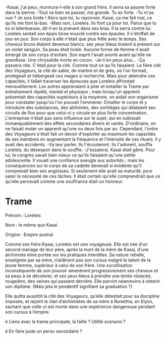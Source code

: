
  -Kasai, j'ai peur, murmura-t-elle à son grand frère.
  Il serra sa paume forte dans la sienne.
  -Tout va bien se passer, ma grande. Tu es forte.
  -Tu m'as vue ? Je suis livide ! Alors que toi, tu rayonnes. Kasai, ça me fait mal, ce qu'ils me font là-bas.
  -Mais non, Loreleis. Ils font ça pour toi. Parce que tu es si talentueuse, dit-il en la prenant dans ses bras. Il la serra contre lui.
  Loreleis sentait son épais torse musclé contre ses épaules. Il s'étoffait de jour en jour. Son corps à elle n'était que plus frêle avec le temps. Ses cheveux bruns étaient devenus blancs, ses yeux bleus tiraient à présent sur un violet sanguin. Sa peau était livide. Aucune forme de femme n'avait émergé de son corps d'enfant. Son esprit l'avait avorté avant qu'elle ne grandisse. Une chrysalide morte en cocon.
  -Je n'en peux plus...
  -Ça passera vite.
 C'était pour la cité. Comme tout ce qu'ils faisaient.
La fière cité des Voyageurs, la cité de sable, de marbre et de grès, où l'on formait, protégeait et hébergeait ces mages si recherché. Mais pour atteindre ces capacités, il fallait traverser les épreuves que Loreleis affrontait mensuellement.
Les autres apprenaient à plier et entailler la Trame par entraînement répété, mental et physique ; mais lorsqu'un apprenti présentait des capacités supérieurs à la moyenne, on aidait son organisme pour constater jusqu'où l'on pouvait l'emmener. Entailler le corps et y introduire des substances, des alchimies, des sortilèges qui dilataient ses circuits de flux pour que celui-ci y circule en plus forte concentration. L'entreprise n'était pas sans influence sur le sujet, qui en subissait immanquablement des effets secondaires divers et variés.
D'ordinaire, on ne faisait muter un apprenti qu'une ou deux fois par an. Cependant, l'ordre des Voyageurs s'était fait un devoir d'exploiter au maximum les capacités de ses membres en augmentant la fréquence et l'intensité de ces rituels. Il y avait des accidents.
  -Va leur parler. Ils t'écouteront. Ils t'adorent, souffla Loreleis, du désespoir dans le souffle.
  -J'essaierai. Kasai était gêné. Pour lui, le congrès savait bien mieux ce qu'ils faisaient qu'une petite adolescente. Il vouait une confiance aveugle aux autorités ; mais les conséquences sur le corps de sa cadette devenait si évidente qu'il comprenait bien ses angoisses. Si seulement elle avait sa maturité, pour saisir la nécessité de ces tâches. Il était certain qu'elle comprendrait que ce qu'elle percevait comme une souffrance était un honneur.
# Trame

Prénom : Loreleis

Nom : le même que Kasai

Origine : Empire austral

Comme son frère Kasai, Loreleis est une voyageuse. Elle est née d’un second mariage de leur père, après la mort de la mère de Kasai, d’une alchimiste eline portée sur les pratiques interdites. Sa nature rebelle, enseignée par sa mère, n’aidèrent pas son cursus malgré le talent de la jeune femme, supérieur à celui de son frère. Une surutilisation inconséquente de son pouvoir amenèrent progressivement ses cheveux et sa peau à se décolorer, et ses yeux bleus à prendre une teinte violacée, rougeâtre, des veines qui passent derrière. Elle parvint néanmoins à obtenir son diplôme. (Mais jeta le pendentif signifiant sa graduation ?)

Elle quitta aussitôt la cité des Voyageurs, qu’elle détestait pour sa discipline imposée, et rejoint le clan d’alchimistes de sa mère à Runethia, en Elyon, sachant que celle-ci est morte dans une expérience dangereuse pendant son cursus à l’empire.

è Liens avec la trame principale, la faille ? Utilité scenario ?

è En faire juste un perso secondaire ?
